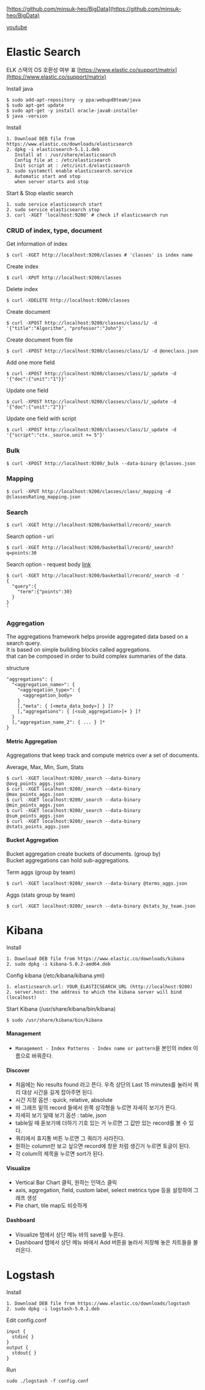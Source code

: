 [https://github.com/minsuk-heo/BigData](https://github.com/minsuk-heo/BigData)

[youtube](https://www.youtube.com/playlist?list=PLVNY1HnUlO24LCsgOxR_eK2Yi4sOgH9Pg)

# Elastic Search

ELK 스택의 OS 호환성 여부 표
[https://www.elastic.co/support/matrix](https://www.elastic.co/support/matrix)

Install java
```shell
$ sudo add-apt-repository -y ppa:webupd8team/java
$ sudo apt-get update
$ sudo apt-get -y install oracle-java8-installer
$ java -version
```

Install
```
1. Download DEB file from https://www.elastic.co/downloads/elasticsearch
2. dpkg -i elasticsearch-5.1.1.deb
   Install at : /usr/share/elasticsearch
   Config file at : /etc/elasticsearch
   Init script at : /etc/init.d/elasticsearch
3. sudo systemctl enable elasticsearch.service
   Automatic start and stop
   when server starts and stop
```

Start & Stop elastic search
```
1. sudo service elasticsearch start
2. sudo service elasticsearch stop
3. curl -XGET 'localhost:9200' # check if elasticsearch run
```

### CRUD of index, type, document

Get information of index
```shell
$ curl -XGET http://localhost:9200/classes # 'classes' is index name
```

Create index
```shell
$ curl -XPUT http://localhost:9200/classes
```

Delete index
```shell
$ curl -XDELETE http://localhost:9200/classes
```

Create document
```shell
$ curl -XPOST http://localhost:9200/classes/class/1/ -d '{"title":"Algorithm", "professor":"John"}'
```

Create document from file
```shell
$ curl -XPOST http://localhost:9200/classes/class/1/ -d @oneclass.json
```

Add one more field
```shell
$ curl -XPOST http://localhost:9200/classes/class/1/_update -d '{"doc":{"unit":"1"}}'
```

Update one field
```shell
$ curl -XPOST http://localhost:9200/classes/class/1/_update -d '{"doc":{"unit":"2"}}'
```

Update one field with script
```shell
$ curl -XPOST http://localhost:9200/classes/class/1/_update -d '{"script":"ctx._source.unit += 5"}'
```

### Bulk

```shell
$ curl -XPOST http://localhost:9200/_bulk --data-binary @classes.json
```

### Mapping

```shell
$ curl -XPUT http://localhost:9200/classes/class/_mapping -d @classesRating_mapping.json
```

### Search

```shell
$ curl -XGET http://localhost:9200/basketball/record/_search
```

Search option - uri
```shell
$ curl -XGET http://localhost:9200/basketball/record/_search?q=points:30
```

Search option - request body [link](https://www.elastic.co/guide/en/elasticsearch/reference/current/search-request-body.html)
```shell
$ curl -XGET http://localhost:9200/basketball/record/_search -d '
{
  "query":{
    "term":{"points":30}
  }
}
'
```

### Aggregation
The aggregations framework helps provide aggregated data based on a search query.    
It is based on simple building blocks called aggregations.    
that can be composed in order to build complex summaries of the data.

structure
```
"aggregations": {
  "<aggregation_name>": {
    "<aggregation_type>": {
      <aggregation_body>
    }
    [,"meta": { [<meta_data_body>] } ]?
    [,"aggregations": { [<sub_aggregation>]+ } ]?
  }
  [,"aggregation_name_2": { ... } ]*
}
```
#### Metric Aggregation
Aggregations that keep track and compute metrics over a set of documents.

Average, Max, Min, Sum, Stats
```
$ curl -XGET localhost:9200/_search --data-binary @avg_points_aggs.json
$ curl -XGET localhost:9200/_search --data-binary @max_points_aggs.json
$ curl -XGET localhost:9200/_search --data-binary @min_points_aggs.json
$ curl -XGET localhost:9200/_search --data-binary @sum_points_aggs.json
$ curl -XGET localhost:9200/_search --data-binary @stats_points_aggs.json
```

#### Bucket Aggregation
Bucket aggregation create buckets of documents. (group by)    
Bucket aggregations can hold sub-aggregations.

Term aggs (group by team)
```shell
$ curl -XGET localhost:9200/_search --data-binary @terms_aggs.json
```

Aggs (stats group by team)
```shell
$ curl -XGET localhost:9200/_search --data-binary @stats_by_team.json
```

# Kibana

Install
```
1. Download DEB file from https://www.elastic.co/downloads/kibana
2. sudo dpkg -i kibana-5.0.2-amd64.deb
```

Config kibana (/etc/kibana/kibana.yml)
```
1. elasticsearch.url: YOUR_ELASTICSEARCH_URL (http://localhost:9200)
2. server.host: the address to which the kibana server will bind (localhost)
```

Start Kibana (/usr/share/kibana/bin/kibana)
```
$ sudo /usr/share/kibana/bin/kibana
```

#### Management    
- `Management - Index Patterns - Index name or pattern`을 본인의 index 이름으로 바꿔준다.

#### Discover
- 처음에는 No results found 라고 뜬다. 우측 상단의 Last 15 minutes를 눌러서 쿼리 대상 시간을 길게 잡아주면 된다.
- 시간 지정 옵션 : quick, relative, absolute
- 바 그래프 밑의 record 들에서 왼쪽 삼각형을 누르면 자세히 보기가 뜬다.
- 자세히 보기 일때 보기 옵션 : table, json
- table일 때 돋보기에 더하기 기호 있는 거 누르면 그 값만 있는 record를 볼 수 있다.
- 쿼리에서 휴지통 버튼 누르면 그 쿼리가 사라진다.
- 원하는 column만 보고 싶으면 record에 창문 처럼 생긴거 누르면 토글이 된다.
- 각 colum의 제목을 누르면 sort가 된다.

#### Visualize
- Vertical Bar Chart 클릭, 원하는 인덱스 클릭
- axis, aggregation, field, custom label, select metrics type 등을 설정하여 그래프 생성
- Pie chart, tile map도 비슷하게

#### Dashboard
- Visualize 탭에서 상단 메뉴 바의 save를 누른다.
- Dashboard 탭에서 상단 메뉴 바에서 Add 버튼을 눌러서 저장해 놓은 차트들을 불러온다.

# Logstash

Install
```
1. Download DEB file from https://www.elastic.co/downloads/logstash
2. sudo dpkg -i logstash-5.0.2.deb
```

Edit config.conf
```
input {
  stdin{ }
}
output {
  stdout{ }
}
```

Run
```shell
sudo ./logstash -f config.conf
```
